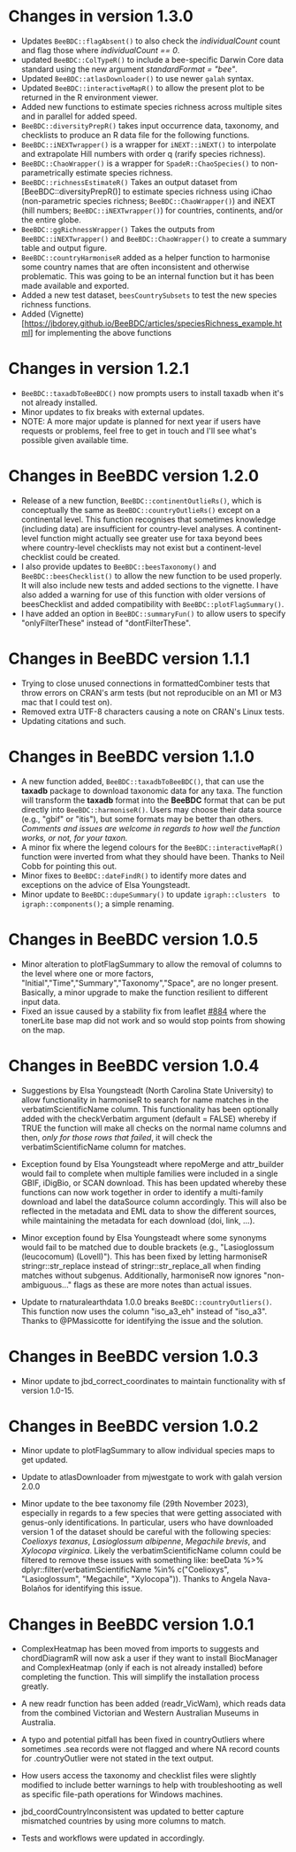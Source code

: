 # Changes in version 1.3.0
- Updates `BeeBDC::flagAbsent()` to also check the *individualCount* count and flag those where *individualCount == 0*.
- updated `BeeBDC::ColTypeR()` to include a bee-specific Darwin Core data standard using the new argument *standardFormat = "bee"*.
- Updated `BeeBDC::atlasDownloader()` to use newer `galah` syntax.
- Updated `BeeBDC::interactiveMapR()` to allow the present plot to be returned in the R environment viewer.
- Added new functions to estimate species richness across multiple sites and in parallel for added speed. 
- `BeeBDC::diversityPrepR()` takes input occurrence data, taxonomy, and checklists to produce an R data file for the following functions. 
- `BeeBDC::iNEXTwrapper()` is a wrapper for `iNEXT::iNEXT()` to interpolate and extrapolate Hill numbers with order q (rarify species richness). 
- `BeeBDC::ChaoWrapper()` is a wrapper for `SpadeR::ChaoSpecies()` to non-parametrically estimate species richness. 
- `BeeBDC::richnessEstimateR()` Takes an output dataset from [BeeBDC::diversityPrepR()] to estimate species richness using iChao (non-parametric species richness; `BeeBDC::ChaoWrapper()`) and iNEXT (hill numbers; `BeeBDC::iNEXTwrapper()`) for countries, continents, and/or the entire globe.
- `BeeBDC::ggRichnessWrapper()` Takes the outputs from `BeeBDC::iNEXTwrapper()` and `BeeBDC::ChaoWrapper()` to create a summary table and output figure.
- `BeeBDC::countryHarmoniseR` added as a helper function to harmonise some country names that are often inconsistent and otherwise problematic. This was going to be an internal function but it has been made available and exported.
- Added a new test dataset, `beesCountrySubsets` to test the new species richness functions.
- Added (Vignette)[<https://jbdorey.github.io/BeeBDC/articles/speciesRichness_example.html>] for implementing the above functions


# Changes in version 1.2.1
- `BeeBDC::taxadbToBeeBDC()` now prompts users to install taxadb when it's not already installed. 
- Minor updates to fix breaks with external updates.
- NOTE: A more major update is planned for next year if users have requests or problems, feel free to get in touch and I'll see what's possible given available time.

# Changes in BeeBDC version 1.2.0
- Release of a new function, `BeeBDC::continentOutlieRs()`, which is conceptually the same as `BeeBDC::countryOutlieRs()` except on a continental level. This function recognises that sometimes knowledge (including data) are insufficient for country-level analyses. A continent-level function might actually see greater use for taxa beyond bees where country-level checklists may not exist but a continent-level checklist could be created.
- I also provide updates to `BeeBDC::beesTaxonomy()` and `BeeBDC::beesChecklist()` to allow the new function to be used properly. It will also include new tests and added sections to the vignette. I have also added a warning for use of this function with older versions of beesChecklist and added compatibility with `BeeBDC::plotFlagSummary()`.
- I have added an option in `BeeBDC::summaryFun()` to allow users to specify "onlyFilterThese" instead of "dontFilterThese".


# Changes in BeeBDC version 1.1.1
- Trying to close unused connections in formattedCombiner tests that throw errors on CRAN's arm tests (but not reproducible on an M1 or M3 mac that I could test on).
- Removed extra UTF-8 characters causing a note on CRAN's Linux tests.
- Updating citations and such.

# Changes in BeeBDC version 1.1.0 
- A new function added, `BeeBDC::taxadbToBeeBDC()`, that can use the **taxadb** package to download taxonomic data for any taxa. The function will transform the **taxadb** format into the **BeeBDC** format that can be put directly into `BeeBDC::harmoniseR()`. Users may choose their data source (e.g., "gbif" or "itis"), but some formats may be better than others. *Comments and issues are welcome in regards to how well the function works, or not, for your taxon.*
- A minor fix where the legend colours for the `BeeBDC::interactiveMapR()` function were inverted from what they should have been. Thanks to Neil Cobb for pointing this out.
- Minor fixes to `BeeBDC::dateFindR()` to identify more dates and exceptions on the advice of Elsa Youngsteadt.
- Minor update to `BeeBDC::dupeSummary()` to update `igraph::clusters ` to `igraph::components()`; a simple renaming.


# Changes in BeeBDC version 1.0.5 

- Minor alteration to plotFlagSummary to allow the removal of columns to the level where one or more  factors, "Initial","Time","Summary","Taxonomy","Space", are no longer present. Basically, a minor upgrade to make the function resilient to different input data. 
- Fixed an issue caused by a stability fix from leaflet [#884](https://github.com/rstudio/leaflet/pull/884) where the tonerLite base map did not work and so would stop points from showing on the map.


# Changes in BeeBDC version 1.0.4

- Suggestions by Elsa Youngsteadt (North Carolina State University) to allow functionality in harmoniseR to search for name matches in the verbatimScientificName column. This functionality has been optionally added with the checkVerbatim argument (default = FALSE) whereby if TRUE the function will make all checks on the normal name columns and then, *only for those rows that failed*, it will check the verbatimScientificName column for matches. 

- Exception found by Elsa Youngsteadt where repoMerge and attr_builder would fail to complete when multiple families were included in a single GBIF, iDigBio, or SCAN download. This has been updated whereby these functions can now work together in order to identify a multi-family download and label the dataSource column accordingly. This will also be reflected in the metadata and EML data to show the different sources, while maintaining the metadata for each download (doi, link, ...).

- Minor exception found by Elsa Youngsteadt where some synonyms would fail to be matched due to double brackets (e.g., "Lasioglossum (leucocomum) (Lovell)"). This has been fixed by letting harmoniseR stringr::str_replace instead of stringr::str_replace_all when finding matches without subgenus. Additionally, harmoniseR now ignores "non-ambiguous..." flags as these are more notes than actual issues.

- Update to rnaturalearthdata 1.0.0 breaks `BeeBDC::countryOutliers()`. This function now uses the column "iso_a3_eh" instead of "iso_a3". Thanks to @PMassicotte for identifying the issue and the solution.


# Changes in BeeBDC version 1.0.3

- Minor update to jbd_correct_coordinates to maintain functionality with sf version 1.0-15.


# Changes in BeeBDC version 1.0.2

- Minor update to plotFlagSummary to allow individual species maps to get updated.

- Update to atlasDownloader from mjwestgate to work with galah version 2.0.0

- Minor update to the bee taxonomy file (29th November 2023), especially in regards to a few species that were getting associated with genus-only identifications. In particular, users who have downloaded version 1 of the dataset should be careful with the following species: *Coelioxys texanus*, *Lasioglossum albipenne*, *Megachile brevis*, and *Xylocopa virginica*. Likely the verbatimScientificName column could be filtered to remove these issues with something like:
beeData %>% dplyr::filter(verbatimScientificName %in% c("Coelioxys", "Lasioglossum", "Megachile", "Xylocopa")). Thanks to Angela Nava-Bolaños for identifying this issue.


# Changes in BeeBDC version 1.0.1

- ComplexHeatmap has been moved from imports to suggests and chordDiagramR will now ask a user if they want to install BiocManager and ComplexHeatmap (only if each is not already installed) before completing the function. This will simplify the installation process greatly. 

- A new readr function has been added (readr_VicWam), which reads data from the combined Victorian and Western Australian Museums in Australia.

- A typo and potential pitfall has been fixed in countryOutliers where sometimes .sea records were not flagged and where NA record counts for .countryOutlier were not stated in the text output.

- How users access the taxonomy and checklist files were slightly modified to include better warnings to help with troubleshooting as well as specific file-path operations for Windows machines.

- jbd_coordCountryInconsistent was updated to better capture mismatched countries by using more columns to match.

- Tests and workflows were updated in accordingly.


